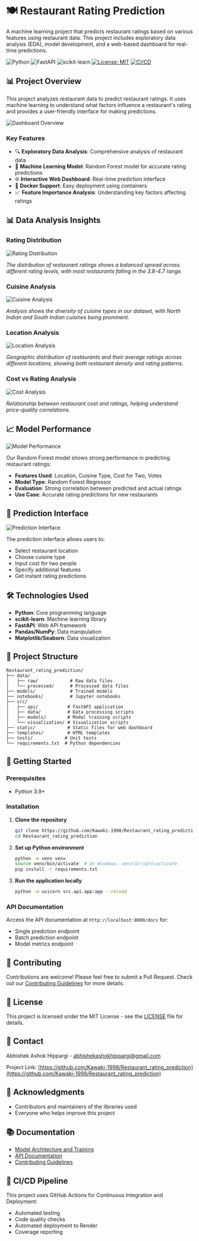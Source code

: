# 🍽️ Restaurant Rating Prediction

A machine learning project that predicts restaurant ratings based on various features using restaurant data. This project includes exploratory data analysis (EDA), model development, and a web-based dashboard for real-time predictions.

![Python](https://img.shields.io/badge/Python-3.9-blue.svg)
![FastAPI](https://img.shields.io/badge/FastAPI-0.68.0-green.svg)
![scikit-learn](https://img.shields.io/badge/scikit--learn-0.24.2-orange.svg)
[![License: MIT](https://img.shields.io/badge/License-MIT-yellow.svg)](https://opensource.org/licenses/MIT)
[![CI/CD](https://github.com/Kawaki-1998/Restaurant_rating_prediction/actions/workflows/ci-cd.yml/badge.svg)](https://github.com/Kawaki-1998/Restaurant_rating_prediction/actions/workflows/ci-cd.yml)

## 📊 Project Overview

This project analyzes restaurant data to predict restaurant ratings. It uses machine learning to understand what factors influence a restaurant's rating and provides a user-friendly interface for making predictions.

![Dashboard Overview](docs/images/dashboard/dashboard_overview.png)

### Key Features

- 🔍 **Exploratory Data Analysis**: Comprehensive analysis of restaurant data
- 🤖 **Machine Learning Model**: Random Forest model for accurate rating predictions
- 🌐 **Interactive Web Dashboard**: Real-time prediction interface
- 🐳 **Docker Support**: Easy deployment using containers
- 📈 **Feature Importance Analysis**: Understanding key factors affecting ratings

## 📊 Data Analysis Insights

### Rating Distribution
![Rating Distribution](docs/images/visualizations/rating_distribution.png)

*The distribution of restaurant ratings shows a balanced spread across different rating levels, with most restaurants falling in the 3.8-4.7 range.*

### Cuisine Analysis
![Cuisine Analysis](docs/images/visualizations/cuisine_analysis.png)

*Analysis shows the diversity of cuisine types in our dataset, with North Indian and South Indian cuisines being prominent.*

### Location Analysis
![Location Analysis](docs/images/visualizations/location_analysis.png)

*Geographic distribution of restaurants and their average ratings across different locations, showing both restaurant density and rating patterns.*

### Cost vs Rating Analysis
![Cost Analysis](docs/images/visualizations/cost_analysis.png)

*Relationship between restaurant cost and ratings, helping understand price-quality correlations.*

## 📈 Model Performance

![Model Performance](docs/images/dashboard/model_performance.png)

Our Random Forest model shows strong performance in predicting restaurant ratings:
- **Features Used**: Location, Cuisine Type, Cost for Two, Votes
- **Model Type**: Random Forest Regressor
- **Evaluation**: Strong correlation between predicted and actual ratings
- **Use Case**: Accurate rating predictions for new restaurants

## 🎯 Prediction Interface

![Prediction Interface](docs/images/dashboard/prediction_interface.png)

The prediction interface allows users to:
- Select restaurant location
- Choose cuisine type
- Input cost for two people
- Specify additional features
- Get instant rating predictions

## 🛠️ Technologies Used

- **Python**: Core programming language
- **scikit-learn**: Machine learning library
- **FastAPI**: Web API framework
- **Pandas/NumPy**: Data manipulation
- **Matplotlib/Seaborn**: Data visualization

## 📁 Project Structure

```
Restaurant_rating_prediction/
├── data/
│   ├── raw/            # Raw data files
│   └── processed/      # Processed data files
├── models/             # Trained models
├── notebooks/          # Jupyter notebooks
├── src/
│   ├── api/           # FastAPI application
│   ├── data/          # Data processing scripts
│   ├── models/        # Model training scripts
│   └── visualization/ # Visualization scripts
├── static/            # Static files for web dashboard
├── templates/         # HTML templates
├── tests/            # Unit tests
└── requirements.txt  # Python dependencies
```

## 🚀 Getting Started

### Prerequisites

- Python 3.9+

### Installation

1. **Clone the repository**
   ```bash
   git clone https://github.com/Kawaki-1998/Restaurant_rating_prediction.git
   cd Restaurant_rating_prediction
   ```

2. **Set up Python environment**
   ```bash
   python -m venv venv
   source venv/bin/activate  # On Windows: venv\Scripts\activate
   pip install -r requirements.txt
   ```

3. **Run the application locally**
   ```bash
   python -m uvicorn src.api.app:app --reload
   ```

### API Documentation

Access the API documentation at `http://localhost:8000/docs` for:
- Single prediction endpoint
- Batch prediction endpoint
- Model metrics endpoint

## 🤝 Contributing

Contributions are welcome! Please feel free to submit a Pull Request. Check out our [Contributing Guidelines](CONTRIBUTING.md) for more details.

## 📄 License

This project is licensed under the MIT License - see the [LICENSE](LICENSE) file for details.

## 👥 Contact

Abhishek Ashok Hippargi - abhishekashokhippargi@gmail.com

Project Link: [https://github.com/Kawaki-1998/Restaurant_rating_prediction](https://github.com/Kawaki-1998/Restaurant_rating_prediction)

## 🙏 Acknowledgments

- Contributors and maintainers of the libraries used
- Everyone who helps improve this project 

## 📚 Documentation

- [Model Architecture and Training](docs/model.md)
- [API Documentation](http://localhost:8000/docs)
- [Contributing Guidelines](CONTRIBUTING.md)

## 🚀 CI/CD Pipeline

This project uses GitHub Actions for Continuous Integration and Deployment:
- Automated testing
- Code quality checks
- Automated deployment to Render
- Coverage reporting 